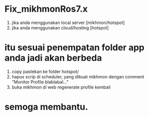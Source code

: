 # Fix_mikhmonRos7.x

1. jika anda menggunakan local server [mikhmon/hotspot]
2. jika anda menggunakan cloud/hosting [hotspot]

# itu sesuai penempatan folder app anda jadi akan berbeda

1. copy pastekan ke folder hotspot/<paste>
2. hapus scrip di scheduler, yang dibuat mikhmon dengan comment "Monitor Profile blablabal..."
3. buka mikhmon di web regenerate profile kembali

# semoga membantu.

